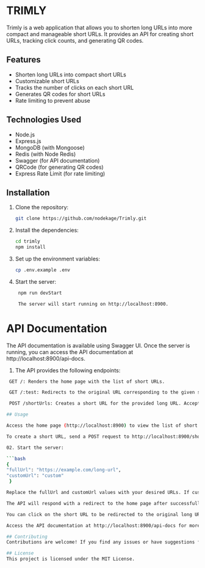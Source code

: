 # TRIMLY

Trimly is a web application that allows you to shorten long URLs into more compact and manageable short URLs. It provides an API for creating short URLs, tracking click counts, and generating QR codes.

## Features

- Shorten long URLs into compact short URLs
- Customizable short URLs
- Tracks the number of clicks on each short URL
- Generates QR codes for short URLs
- Rate limiting to prevent abuse

## Technologies Used

- Node.js
- Express.js
- MongoDB (with Mongoose)
- Redis (with Node Redis)
- Swagger (for API documentation)
- QRCode (for generating QR codes)
- Express Rate Limit (for rate limiting)

## Installation

1. Clone the repository:

   ```bash
   git clone https://github.com/nodekage/Trimly.git

2. Install the dependencies:

   ```bash
   cd trimly
   npm install

3. Set up the environment variables:

   ```bash
   cp .env.example .env

4. Start the server:

   ```bash
    npm run devStart

    The server will start running on http://localhost:8900.


# API Documentation

The API documentation is available using Swagger UI. Once the server is running, you can access the API documentation at http://localhost:8900/api-docs.

01. The API provides the following endpoints:

   ```bash
    GET /: Renders the home page with the list of short URLs.

    GET /:test: Redirects to the original URL corresponding to the given short URL.

    POST /shortUrls: Creates a short URL for the provided long URL. Accepts JSON payload with fullUrl and optional customUrl.

## Usage

Access the home page (http://localhost:8900) to view the list of short URLs.

To create a short URL, send a POST request to http://localhost:8900/shortUrls with the following JSON payload:

02. Start the server:

   ```bash
   {
  "fullUrl": "https://example.com/long-url",
  "customUrl": "custom"
    }

Replace the fullUrl and customUrl values with your desired URLs. If customUrl is not provided, a random short URL will be generated.

The API will respond with a redirect to the home page after successfully creating the short URL.

You can click on the short URL to be redirected to the original long URL.

Access the API documentation at http://localhost:8900/api-docs for more details on the API endpoints.

## Contributing
Contributions are welcome! If you find any issues or have suggestions for improvements, please open an issue or submit a pull request.

## License
This project is licensed under the MIT License.